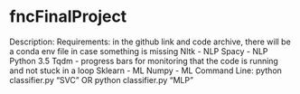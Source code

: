 # fncFinalProject

Description:
Requirements: in the github link and code archive, there will be a conda env file in case something is missing
Nltk - NLP
Spacy - NLP
Python 3.5
Tqdm - progress bars for monitoring that the code is running and not stuck in a loop
Sklearn - ML
Numpy - ML
	Command Line: 	python classifier.py “SVC” OR
				python classifier.py “MLP”
